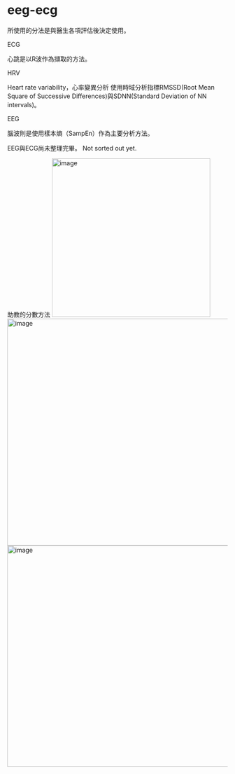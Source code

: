 # eeg-ecg
所使用的分法是與醫生各項評估後決定使用。

ECG

心跳是以R波作為擷取的方法。

HRV

Heart rate variability，心率變異分析
使用時域分析指標RMSSD(Root Mean Square of Successive Differences)與SDNN(Standard Deviation of NN intervals)。

EEG

腦波則是使用樣本熵（SampEn）作為主要分析方法。



EEG與ECG尚未整理完畢。
Not sorted out yet.


助教的分數方法
<img width="362" alt="image" src="https://github.com/Carly-Yang/Hospital-and-TA/assets/110595051/0fd254d1-e996-4627-b260-445dcc4309dc">
<img width="518" alt="image" src="https://github.com/Carly-Yang/Hospital_eeg-ecg/assets/110595051/b5ffa7c7-0a32-4b85-a127-5b8451bf1f6a">
<img width="506" alt="image" src="https://github.com/Carly-Yang/Hospital-and-TA/assets/110595051/eba8a358-dacb-4f84-8ecd-3c2cf92b54bd">




